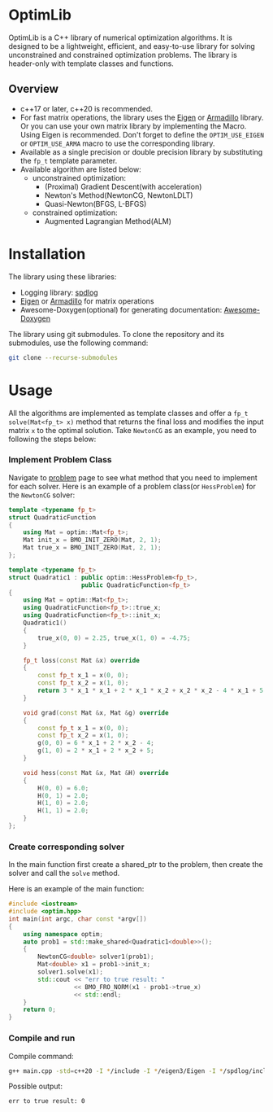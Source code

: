 # OptimLib &nbsp; 
OptimLib is a C++ library of numerical optimization algorithms. It is designed to be a lightweight, efficient, and easy-to-use library for solving unconstrained and constrained optimization problems. The library is header-only with template classes and functions.

## Overview

 - c++17 or later, c++20 is recommended.
 - For fast matrix operations, the library uses the [Eigen](http://eigen.tuxfamily.org/index.php?title=Main_Page) or [Armadillo](https://arma.sourceforge.net/) library. Or you can use your own matrix library by implementing the Macro. Using Eigen is recommended. Don't forget to define the `OPTIM_USE_EIGEN` or `OPTIM_USE_ARMA` macro to use the corresponding library.
 - Available as a single precision or double precision library by substituting the `fp_t` template parameter.
 - Available algorithm are listed below:
    - unconstrained optimization:
        - (Proximal) Gradient Descent(with acceleration)
        - Newton's Method(NewtonCG, NewtonLDLT)
        - Quasi-Newton(BFGS, L-BFGS)
    - constrained optimization:
        - Augmented Lagrangian Method(ALM)
    

# Installation
The library using these libraries:
 - Logging library: [spdlog](https://github.com/gabime/spdlog.git)
 - [Eigen](https://gitlab.com/libeigen/eigen.git) or [Armadillo](https://gitlab.com/conradsnicta/armadillo-code.git) for matrix operations
 - Awesome-Doxygen(optional) for generating documentation: [Awesome-Doxygen](https://github.com/jothepro/doxygen-awesome-css.git)

The library using git submodules. To clone the repository and its submodules, use the following command:

```bash
git clone --recurse-submodules
```

# Usage

All the algorithms are implemented as template classes and offer a `fp_t solve(Mat<fp_t> x)` method that returns the final loss and modifies the input matrix `x` to the optimal solution. Take `NewtonCG` as an example, you need to following the steps below:

### Implement Problem Class

Navigate to [problem](problem.html) page to see what method that you need to implement for each solver. Here is an example of a problem class(or `HessProblem`) for the `NewtonCG` solver: 

```cpp
template <typename fp_t>
struct QuadraticFunction
{
    using Mat = optim::Mat<fp_t>;
    Mat init_x = BMO_INIT_ZERO(Mat, 2, 1);
    Mat true_x = BMO_INIT_ZERO(Mat, 2, 1);
};

template <typename fp_t>
struct Quadratic1 : public optim::HessProblem<fp_t>,
                    public QuadraticFunction<fp_t>
{
    using Mat = optim::Mat<fp_t>;
    using QuadraticFunction<fp_t>::true_x;
    using QuadraticFunction<fp_t>::init_x;
    Quadratic1()
    {
        true_x(0, 0) = 2.25, true_x(1, 0) = -4.75;
    }

    fp_t loss(const Mat &x) override
    {
        const fp_t x_1 = x(0, 0);
        const fp_t x_2 = x(1, 0);
        return 3 * x_1 * x_1 + 2 * x_1 * x_2 + x_2 * x_2 - 4 * x_1 + 5 * x_2;
    }

    void grad(const Mat &x, Mat &g) override
    {
        const fp_t x_1 = x(0, 0);
        const fp_t x_2 = x(1, 0);
        g(0, 0) = 6 * x_1 + 2 * x_2 - 4;
        g(1, 0) = 2 * x_1 + 2 * x_2 + 5;
    }

    void hess(const Mat &x, Mat &H) override
    {
        H(0, 0) = 6.0;
        H(0, 1) = 2.0;
        H(1, 0) = 2.0;
        H(1, 1) = 2.0;
    }
};
```
### Create corresponding solver

In the main function first create a shared_ptr to the problem, then create the solver and call the `solve` method. 

Here is an example of the main function:

```cpp
#include <iostream>
#include <optim.hpp>
int main(int argc, char const *argv[])
{
    using namespace optim;
    auto prob1 = std::make_shared<Quadratic1<double>>();
    {
        NewtonCG<double> solver1(prob1);
        Mat<double> x1 = prob1->init_x;
        solver1.solve(x1);
        std::cout << "err to true result: "
                  << BMO_FRO_NORM(x1 - prob1->true_x)
                  << std::endl;
    }
    return 0;
}
```

### Compile and run

Compile command:
```bash
g++ main.cpp -std=c++20 -I */include -I */eigen3/Eigen -I */spdlog/include -DOPTIM_USE_EIGEN
```

Possible output:
```bash
err to true result: 0
```
